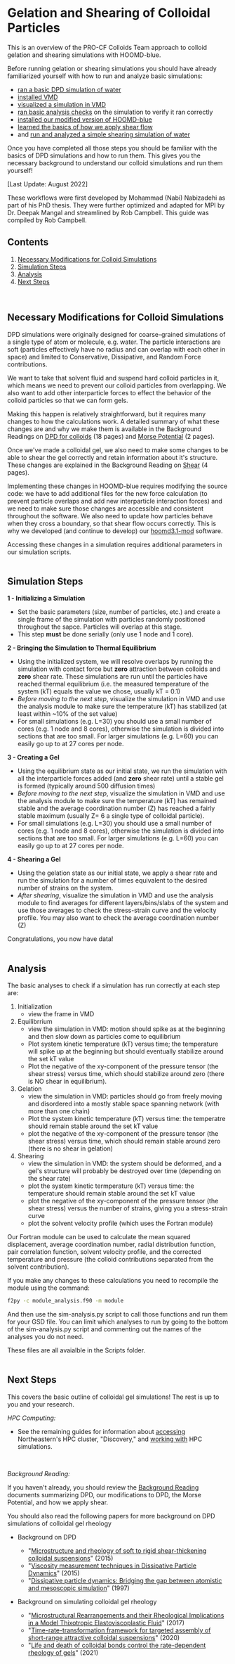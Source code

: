 # Gelation and Shearing of Colloidal Particles

This is an overview of the PRO-CF Colloids Team approach to colloid gelation and shearing simulations with HOOMD-blue.

Before running gelation or shearing simulations you should have already familiarized yourself with how to run and analyze basic simulations:
* [ran a basic DPD simulation of water](/02-Simulating-waterDPD.md)
* [installed VMD](/03-VMD-Install-Guide.md) 
* [visualized a simulation in VMD](/04-Using-VMD.md)
* [ran basic analysis checks](/05-Analysis-Guide.md) on the simulation to verify it ran correctly
* [installed our modified version of HOOMD-blue](/01-HOOMDblue-Install-Guide.md#installing-hoomd31-mod) 
* [learned the basics of how we apply shear flow](/Background-Reading/4-Shearing-4pg.pdf)
* and [run and analyzed a simple shearing simulation of water](/05-Analysis-Guide.md#shearing-waterdpd)

Once you have completed all those steps you should be familiar with the basics of DPD simulations and how to run them. This gives you the necessary background to understand our colloid simulations and run them yourself!

[Last Update: August 2022]

These workflows were first developed by Mohammad (Nabi) Nabizadehi as part of his PhD thesis. They were further optimized and adapted for MPI by Dr. Deepak Mangal and streamlined by Rob Campbell. This guide was compiled by Rob Campbell.
<br>

## Contents
1. [Necessary Modifications for Colloid Simulations](/07-Gelation-and-Shearing.md#necessary-modifications-for-colloid-simulations) 
2. [Simulation Steps](/07-Gelation-and-Shearing.md#simulation-steps)
3. [Analysis](/07-Gelation-and-Shearing.md#analysis)
4. [Next Steps](/07-Gelation-and-Shearing.md#next-steps)
<br>

## Necessary Modifications for Colloid Simulations 

DPD simulations were originally designed for coarse-grained simulations of a single type of atom or molecule, e.g. water. The particle interactions are soft (particles effectively have no radius and can overlap with each other in space) and limited to Conservative, Dissipative, and Random Force contributions.

We want to take that solvent fluid and suspend hard colloid particles in it, which means we need to prevent our colloid particles from overlapping. We also want to add other interparticle forces to effect the behavior of the colloid particles so that we can form gels.

Making this happen is relatively straightforward, but it requires many changes to how the calculations work. A detailed summary of what these changes are and why we make them is available in the Background Readings on [DPD for colloids](/Background-Reading/2-DPD-for-Colloids-18pg.pdf) (18 pages) and [Morse Potential](/Background-Reading/3-Morse-Potential-2pg.pdf) (2 pages).

Once we've made a colloidal gel, we also need to make some changes to be able to shear the gel correctly and retain information about it's structure. These changes are explained in the Background Reading on [Shear](/Background-Reading/4-Shearing-4pg.pdf) (4 pages).

Implementing these changes in HOOMD-blue requires modifying the source code: we have to add additional files for the new force calculation (to prevent particle overlaps and add new interparticle interaction forces) and we need to make sure those changes are accessible and consistent throughout the software. We also need to update how particles behave when they cross a boundary, so that shear flow occurs correctly. This is why we developed (and continue to develop) our [hoomd3.1-mod](https://github.com/procf/hoomd3.1-mod) software. 

Accessing these changes in a simulation requires additional parameters in our simulation scripts.
<br>
<br>
## Simulation Steps

**1 - Initializing a Simulation**
* Set the basic parameters (size, number of particles, etc.) and create a single frame of the simulation with particles randomly positioned throughout the sapce. Particles will overlap at this stage. 
* This step **must** be done serially (only use 1 node and 1 core).

**2 - Bringing the Simulation to Thermal Equilibrium**
* Using the initialized system, we will resolve overlaps by running the simulation with contact force but **zero** attraction between colloids and **zero** shear rate. These simulations are run until the particles have reached thermal equilibrium (i.e. the measured temperature of the system (kT) equals the value we chose, usually kT = 0.1)
* *Before moving to the next step*, visualize the simulation in VMD and use the analysis module to make sure the temperature (kT) has stabilized (at least within ~10% of the set value)
* For small simulations (e.g. L=30) you should use a small number of cores (e.g. 1 node and 8 cores), otherwise the simulation is divided into sections that are too small. For larger simulations (e.g. L=60) you can easily go up to at 27 cores per node.

**3 - Creating a Gel**
* Using the equilibrium state as our initial state, we run the simulation with all the interparticle forces added (and **zero** shear rate) until a stable gel is formed (typically around 500 diffusion times)
* *Before moving to the next step*, visualize the simulation in VMD and use the analysis module to make sure the temperature (kT) has remained stable and the average coordination number (Z) has reached a fairly stable maximum (usually Z= 6 a single type of colloidal particle).
* For small simulations (e.g. L=30) you should use a small number of cores (e.g. 1 node and 8 cores), otherwise the simulation is divided into sections that are too small. For larger simulations (e.g. L=60) you can easily go up to at 27 cores per node.

**4 - Shearing a Gel**
* Using the gelation state as our initial state, we apply a shear rate and run the simulation for a number of times equivalent to the desired number of strains on the system.
* *After shearing*, visualize the simulation in VMD and use the analysis module to find averages for different layers/bins/slabs of the system and use those averages to check the stress-strain curve and the velocity profile. You may also want to check the average coordination number (Z)

Congratulations, you now have data!
<br>
<br>
## Analysis

The basic analyses to check if a simulation has run correctly at each step are:
1. Initialization
	* view the frame in VMD
2. Equilibrrium
	* view the simulation in VMD: motion should spike as at the beginning and then slow down as particles come to equilibrium 
	* Plot system kinetic temperature (kT) versus time; the temperature will spike up at the beginning but should eventually stabilize around the set kT value
	* Plot the negative of the xy-component of the pressure tensor (the shear stress) versus time, which should stabilize around zero (there is NO shear in equilibrium).
3. Gelation
	* view the simulation in VMD: particles should go from freely moving and disordered into a mostly stable space spanning network (with more than one chain)
	* Plot the system kinetic temperature (kT) versus time: the temperatre should remain stable around the set kT value
	* plot the negative of the xy-component of the pressure tensor (the shear stress) versus time, which should remain stable around zero (there is no shear in gelation)
4. Shearing
	* view the simulation in VMD: the system should be deformed, and a gel's structure will probably be destroyed over time (depending on the shear rate)
	* plot the system kinetic termperature (kT) versus time: the temperature should remain stable around the set kT value
	* plot the negative of the xy-component of the pressure tensor (the shear stress) versus the number of strains, giving you a stress-strain curve
	* plot the solvent velocity profile (which uses the Fortran module) 

Our Fortran module can be used to calculate the mean squared displacement, average coordination number, radial distribution function, pair correlation function, solvent velocity profile, and the corrected temperature and pressure (the colloid contributions separated from the solvent contribution).

If you make any changes to these calculations you need to recompile the module using the command:
```bash
f2py -c module_analysis.f90 -m module
```

And then use the sim-analysis.py script to call those functions and run them for your GSD file. You can limit which analyses to run by going to the bottom of the sim-analysis.py script and commenting out the names of the analyses you do not need.

These files are all avaialble in the Scripts folder.
<br>
<br>
## Next Steps

This covers the basic outline of colloidal gel simulations! The rest is up to you and your research.

*HPC Computing:*
* See the remaining guides for information about [accessing](/09-Accessing-Discovery.md) Northeastern's HPC cluster, "Discovery," and [working with](/10-Slurm-and-Disco.md) HPC simulations.
<br>

*Background Reading:*

If you haven't already, you should review the [Background Reading](/Background-Reading) documents summarizing DPD, our modifications to DPD, the Morse Potential, and how we apply shear. 

You should also read the following papers for more background on DPD simulations of colloidal gel rheology
* Background on DPD
	* "[Microstructure and rheology of soft to rigid shear-thickening colloidal suspensions]" (2015) 
	* "[Viscosity measurement techniques in Dissipative Particle Dynamics]" (2015)
	* "[Dissipative particle dynamics: Bridging the gap between atomistic and mesoscopic simulation]" (1997)

* Background on simulating colloidal gel rheology
	* "[Microstructural Rearrangements and their Rheological Implications in a Model Thixotropic Elastoviscoplastic Fluid]" (2017)
	* "[Time-rate-transformation framework for targeted assembly of short-range attractive colloidal suspensions]" (2020)
	* "[Life and death of colloidal bonds control the rate-dependent rheology of gels]" (2021)

[Microstructure and rheology of soft to rigid shear-thickening colloidal suspensions]:https://sor.scitation.org/doi/10.1122/1.4931655 
[Viscosity measurement techniques in Dissipative Particle Dynamics]:https://doi.org/10.1016/j.cpc.2015.05.027
[Dissipative particle dynamics: Bridging the gap between atomistic and mesoscopic simulation]:https://doi.org/10.1063/1.474784
[Microstructural Rearrangements and their Rheological Implications in a Model Thixotropic Elastoviscoplastic Fluid]:https://doi.org/10.1103/PhysRevLett.118.048003
[Time-rate-transformation framework for targeted assembly of short-range attractive colloidal suspensions]:https://doi.org/10.1016/j.mtadv.2019.100026
[Life and death of colloidal bonds control the rate-dependent rheology of gels]:https://doi.org/10.1038/s41467-021-24416-x


